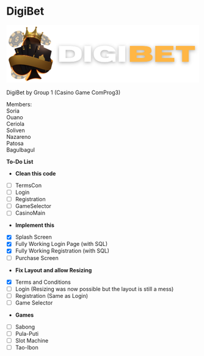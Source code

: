 # DigiBet
![alt text](https://raw.githubusercontent.com/yxles-dev/CasinoGame/main/src/icons/logo.png "DigiBet-Logo")

DigiBet by Group 1 (Casino Game ComProg3)

Members:  
Soria  
Ouano  
Ceriola  
Soliven  
Nazareno  
Patosa  
Bagulbagul  

**To-Do List**
- **Clean this code**
- [ ] TermsCon
- [ ] Login
- [ ] Registration
- [ ] GameSelector
- [ ] CasinoMain
- **Implement this**
- [x] Splash Screen
- [X] Fully Working Login Page (with SQL)
- [X] Fully Working Registration (with SQL)
- [ ] Purchase Screen
- **Fix Layout and allow Resizing**
- [X] Terms and Conditions
- [ ] Login (Resizing was now possible but the layout is still a mess)
- [ ] Registration (Same as Login)
- [ ] Game Selector
- **Games**
- [ ] Sabong
- [ ] Pula-Puti
- [ ] Slot Machine
- [ ] Tao-Ibon